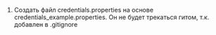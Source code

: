 1. Создать файл credentials.properties на основе credentials_example.properties. Он не будет трекаться гитом, т.к. добавлен в .gitignore